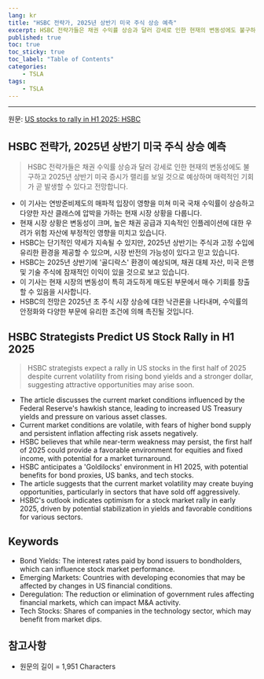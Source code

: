 ```yaml
---
lang: kr
title: "HSBC 전략가, 2025년 상반기 미국 주식 상승 예측"
excerpt: HSBC 전략가들은 채권 수익률 상승과 달러 강세로 인한 현재의 변동성에도 불구하고 2025년 상반기 미국 증시가 랠리를 보일 것으로 예상하며 매력적인 기회가 곧 발생할 수 있다고 전망합니다.
published: true
toc: true
toc_sticky: true
toc_label: "Table of Contents"
categories:
    - TSLA
tags:
    - TSLA
---
```


---

  원문: [US stocks to rally in H1 2025: HSBC](https://www.investing.com/news/stock-market-news/us-stocks-to-rally-in-h1-2025-hsbc-3793781)

## HSBC 전략가, 2025년 상반기 미국 주식 상승 예측

> HSBC 전략가들은 채권 수익률 상승과 달러 강세로 인한 현재의 변동성에도 불구하고 2025년 상반기 미국 증시가 랠리를 보일 것으로 예상하며 매력적인 기회가 곧 발생할 수 있다고 전망합니다.


- 이 기사는 연방준비제도의 매파적 입장이 영향을 미쳐 미국 국채 수익률이 상승하고 다양한 자산 클래스에 압박을 가하는 현재 시장 상황을 다룹니다.
- 현재 시장 상황은 변동성이 크며, 높은 채권 공급과 지속적인 인플레이션에 대한 우려가 위험 자산에 부정적인 영향을 미치고 있습니다.
- HSBC는 단기적인 약세가 지속될 수 있지만, 2025년 상반기는 주식과 고정 수입에 유리한 환경을 제공할 수 있으며, 시장 반전의 가능성이 있다고 믿고 있습니다.
- HSBC는 2025년 상반기에 '골디락스' 환경이 예상되며, 채권 대체 자산, 미국 은행 및 기술 주식에 잠재적인 이익이 있을 것으로 보고 있습니다.
- 이 기사는 현재 시장의 변동성이 특히 과도하게 매도된 부문에서 매수 기회를 창출할 수 있음을 시사합니다.
- HSBC의 전망은 2025년 초 주식 시장 상승에 대한 낙관론을 나타내며, 수익률의 안정화와 다양한 부문에 유리한 조건에 의해 촉진될 것입니다.

## HSBC Strategists Predict US Stock Rally in H1 2025

> HSBC strategists expect a rally in US stocks in the first half of 2025 despite current volatility from rising bond yields and a stronger dollar, suggesting attractive opportunities may arise soon.


- The article discusses the current market conditions influenced by the Federal Reserve's hawkish stance, leading to increased US Treasury yields and pressure on various asset classes.
- Current market conditions are volatile, with fears of higher bond supply and persistent inflation affecting risk assets negatively.
- HSBC believes that while near-term weakness may persist, the first half of 2025 could provide a favorable environment for equities and fixed income, with potential for a market turnaround.
- HSBC anticipates a 'Goldilocks' environment in H1 2025, with potential benefits for bond proxies, US banks, and tech stocks.
- The article suggests that the current market volatility may create buying opportunities, particularly in sectors that have sold off aggressively.
- HSBC's outlook indicates optimism for a stock market rally in early 2025, driven by potential stabilization in yields and favorable conditions for various sectors.

## Keywords

- Bond Yields: The interest rates paid by bond issuers to bondholders, which can influence stock market performance.
- Emerging Markets: Countries with developing economies that may be affected by changes in US financial conditions.
- Deregulation: The reduction or elimination of government rules affecting financial markets, which can impact M&A activity.
- Tech Stocks: Shares of companies in the technology sector, which may benefit from market dips.

## 참고사항

- 원문의 길이 = 1,951 Characters

